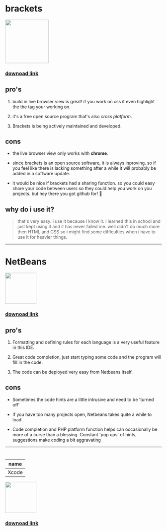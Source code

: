 

# brackets

<img src="https://upload.wikimedia.org/wikipedia/commons/thumb/4/4c/Brackets_Icon.svg/1200px-Brackets_Icon.svg.png" height="140"> 

### [downoad link](http://brackets.io/)



## pro's

1. build in live browser view is great! if you work on css it even highlight the the tag your working on. 

2. it's a free open source program that's also *cross platform*.

3. Brackets is being actively maintained and developed.


## cons

+ the live browser view only works with **chrome**.

+ since brackets is an open source software, it is always inproving. so if you feel like there is lacking something after a while it will probably be added in a software update.

+ it would be nice if brackets had a sharing function. so you could easy share your code between users so they could help you work on you projects. but hey there you got github for! :grimacing:

## why do i use it? 

> that's very easy. i use it because i know it. i learned this in school and just kept using it  and it has never failed me. well didn't do much more then HTML and CSS so i might find some difficulties when i have to use it for heavier things. 

*****

# NetBeans

<img src="https://logonoid.com/images/netbeans-logo.png" height="100">

### [downoad link](https://netbeans.org/downloads/8.2/)

## pro's

1. Formatting and defining rules for each language is a very useful feature in this IDE.

2. Great code completion, just start typing some code and the program will fill in the code.

3. The code can be deployed very easy from Netbeans itself.

## cons

+ Sometimes the code hints are a little intrusive and need to be 'turned off'

+ If you have too many projects open, Netbeans takes quite a while to load. 

+ Code completion and PHP platform function helps can occasionally be more of a curse than a blessing. Constant 'pop ups' of hints, suggestions make coding a bit aggravating

*****

# 

|  name  |
|--------|
|  Xcode |

<img src="https://developer.apple.com/assets/elements/icons/xcode6/Xcode6-128x128_2x.png" height="100">

### [downoad link](https://developer.apple.com/xcode/)


